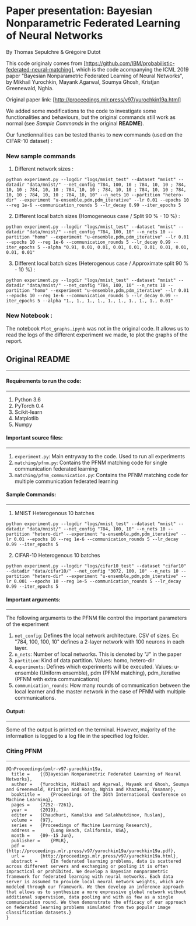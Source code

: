 # Paper presentation: Bayesian Nonparametric Federated Learning of Neural Networks
By Thomas Sepulchre & Grégoire Dutot

This code originaly comes from [https://github.com/IBM/probabilistic-federated-neural-matching], which is the code acompanying the ICML 2019 paper "Bayesian Nonparametric Federated Learning of Neural Networks",  by Mikhail Yurochkin, Mayank Agarwal, Soumya Ghosh, Kristjan Greenewald, Nghia.

Original paper link: [http://proceedings.mlr.press/v97/yurochkin19a.html] 

We added some modifications to the code to investigate some functionalities and behaviours, but the original commands still work as normal (see *Sample Commands* in the original **README**).

Our functionnalities can be tested thanks to new commands (used on the CIFAR-10 dataset) : 

### New sample commands

1. Different network sizes : 

`python experiment.py --logdir "logs/mnist_test" --dataset "mnist" --datadir "data/mnist/" --net_config "784, 100, 10 ; 784, 10, 10 ; 784, 10, 10 ; 784, 10, 10 ; 784, 10, 10 ; 784, 10, 10 ; 784, 10, 10 ; 784, 10, 10 ; 784, 10, 10 ; 784, 10, 10" --n_nets 10 --partition "hetero-dir" --experiment "u-ensemble,pdm,pdm_iterative" --lr 0.01 --epochs 10 --reg 1e-6 --communication_rounds 5 --lr_decay 0.99 --iter_epochs 5`

2. Different local batch sizes (Homogeneous case / Split 90 % - 10 %) :

`python experiment.py --logdir "logs/mnist_test" --dataset "mnist" --datadir "data/mnist/" --net_config "784, 100, 10" --n_nets 10 --partition "homo" --experiment "u-ensemble,pdm,pdm_iterative" --lr 0.01 --epochs 10 --reg 1e-6 --communication_rounds 5 --lr_decay 0.99 --iter_epochs 5 --alpha "0.91, 0.01, 0.01, 0.01, 0.01, 0.01, 0.01, 0.01, 0.01, 0.01" `

3. Different local batch sizes (Heterogenous case / Approximate split 90 % - 10 %) :

`python experiment.py --logdir "logs/mnist_test" --dataset "mnist" --datadir "data/mnist/" --net_config "784, 100, 10" --n_nets 10 --partition "homo" --experiment "u-ensemble,pdm,pdm_iterative" --lr 0.01 --epochs 10 --reg 1e-6 --communication_rounds 5 --lr_decay 0.99 --iter_epochs 5 --alpha "1., 1., 1., 1., 1., 1., 1., 1., 1., 0.01" `

### New Notebook :

The notebook `Plot_graphs.ipynb` was not in the original code. It allows us to read the logs of the different experiment we made, to plot the graphs of the report.

## Original README

--- 

#### Requirements to run the code:
---

1. Python 3.6
2. PyTorch 0.4
3. Scikit-learn
4. Matplotlib
5. Numpy


#### Important source files:
---

1. `experiment.py`: Main entryway to the code. Used to run all experiments
2. `matching/pfnm.py`: Contains the PFNM matching code for single communication federated learning
3. `matching/pfnm_communication.py`: Contains the PFNM matching code for multiple communication federated learning


#### Sample Commands:
---

1. MNIST Heterogenous 10 batches

`python experiment.py --logdir "logs/mnist_test" --dataset "mnist" --datadir "data/mnist/" --net_config "784, 100, 10" --n_nets 10 --partition "hetero-dir" --experiment "u-ensemble,pdm,pdm_iterative" --lr 0.01 --epochs 10 --reg 1e-6 --communication_rounds 5 --lr_decay 0.99 --iter_epochs 5`

2. CIFAR-10 Heterogenous 10 batches
    
`python experiment.py --logdir "logs/cifar10_test" --dataset "cifar10" --datadir "data/cifar10/" --net_config "3072, 100, 10" --n_nets 10 --partition "hetero-dir" --experiment "u-ensemble,pdm,pdm_iterative" --lr 0.001 --epochs 10 --reg 1e-5 --communication_rounds 5 --lr_decay 0.99 --iter_epochs 5`


#### Important arguments:
---


The following arguments to the PFNM file control the important parameters of the experiment

1. `net_config`: Defines the local network architecture. CSV of sizes. Ex: "784, 100, 100, 10" defines a 2-layer network with 100 neurons in each layer.
2. `n_nets`: Number of local networks. This is denoted by "J" in the paper
3. `partition`: Kind of data partition. Values: homo, hetero-dir
4. `experiments`: Defines which experiments will be executed. Values:  u-ensemble (Uniform ensemble), pdm (PFNM matching), pdm_iterative (PFNM with extra communications)
5. `communication_rounds`: How many rounds of communication between the local learner and the master network in the case of PFNM with multiple communications.


#### Output:
---

Some of the output is printed on the terminal. However, majority of the information is logged to a log file in the specified log folder.


### Citing PFNM
---

```
@InProceedings{pmlr-v97-yurochkin19a,
  title = 	 {{B}ayesian Nonparametric Federated Learning of Neural Networks},
  author = 	 {Yurochkin, Mikhail and Agarwal, Mayank and Ghosh, Soumya and Greenewald, Kristjan and Hoang, Nghia and Khazaeni, Yasaman},
  booktitle = 	 {Proceedings of the 36th International Conference on Machine Learning},
  pages = 	 {7252--7261},
  year = 	 {2019},
  editor = 	 {Chaudhuri, Kamalika and Salakhutdinov, Ruslan},
  volume = 	 {97},
  series = 	 {Proceedings of Machine Learning Research},
  address = 	 {Long Beach, California, USA},
  month = 	 {09--15 Jun},
  publisher = 	 {PMLR},
  pdf = 	 {http://proceedings.mlr.press/v97/yurochkin19a/yurochkin19a.pdf},
  url = 	 {http://proceedings.mlr.press/v97/yurochkin19a.html},
  abstract = 	 {In federated learning problems, data is scattered across different servers and exchanging or pooling it is often impractical or prohibited. We develop a Bayesian nonparametric framework for federated learning with neural networks. Each data server is assumed to provide local neural network weights, which are modeled through our framework. We then develop an inference approach that allows us to synthesize a more expressive global network without additional supervision, data pooling and with as few as a single communication round. We then demonstrate the efficacy of our approach on federated learning problems simulated from two popular image classification datasets.}
}
```